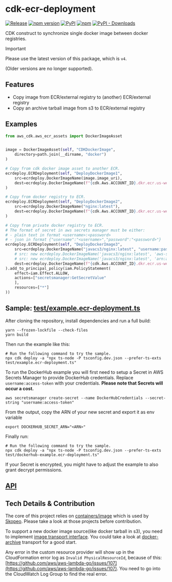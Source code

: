 # cdk-ecr-deployment

[![Release](https://github.com/cdklabs/cdk-ecr-deployment/actions/workflows/release.yml/badge.svg)](https://github.com/cdklabs/cdk-ecr-deployment/actions/workflows/release.yml)
[![npm version](https://img.shields.io/npm/v/cdk-ecr-deployment)](https://www.npmjs.com/package/cdk-ecr-deployment)
[![PyPI](https://img.shields.io/pypi/v/cdk-ecr-deployment)](https://pypi.org/project/cdk-ecr-deployment)
[![npm](https://img.shields.io/npm/dw/cdk-ecr-deployment?label=npm%20downloads)](https://www.npmjs.com/package/cdk-ecr-deployment)
[![PyPI - Downloads](https://img.shields.io/pypi/dw/cdk-ecr-deployment?label=pypi%20downloads)](https://pypi.org/project/cdk-ecr-deployment)

CDK construct to synchronize single docker image between docker registries.

> [!IMPORTANT]
>
> Please use the latest version of this package, which is `v4`.
>
> (Older versions are no longer supported).

## Features

* Copy image from ECR/external registry to (another) ECR/external registry
* Copy an archive tarball image from s3 to ECR/external registry

## Examples

```python
from aws_cdk.aws_ecr_assets import DockerImageAsset


image = DockerImageAsset(self, "CDKDockerImage",
    directory=path.join(__dirname, "docker")
)

# Copy from cdk docker image asset to another ECR.
ecrdeploy.ECRDeployment(self, "DeployDockerImage1",
    src=ecrdeploy.DockerImageName(image.image_uri),
    dest=ecrdeploy.DockerImageName(f"{cdk.Aws.ACCOUNT_ID}.dkr.ecr.us-west-2.amazonaws.com/my-nginx:latest")
)

# Copy from docker registry to ECR.
ecrdeploy.ECRDeployment(self, "DeployDockerImage2",
    src=ecrdeploy.DockerImageName("nginx:latest"),
    dest=ecrdeploy.DockerImageName(f"{cdk.Aws.ACCOUNT_ID}.dkr.ecr.us-west-2.amazonaws.com/my-nginx2:latest")
)

# Copy from private docker registry to ECR.
# The format of secret in aws secrets manager must be either:
# - plain text in format <username>:<password>
# - json in format {"username":"<username>","password":"<password>"}
ecrdeploy.ECRDeployment(self, "DeployDockerImage3",
    src=ecrdeploy.DockerImageName("javacs3/nginx:latest", "username:password"),
    # src: new ecrdeploy.DockerImageName('javacs3/nginx:latest', 'aws-secrets-manager-secret-name'),
    # src: new ecrdeploy.DockerImageName('javacs3/nginx:latest', 'arn:aws:secretsmanager:us-west-2:000000000000:secret:id'),
    dest=ecrdeploy.DockerImageName(f"{cdk.Aws.ACCOUNT_ID}.dkr.ecr.us-west-2.amazonaws.com/my-nginx3:latest")
).add_to_principal_policy(iam.PolicyStatement(
    effect=iam.Effect.ALLOW,
    actions=["secretsmanager:GetSecretValue"
    ],
    resources=["*"]
))
```

## Sample: [test/example.ecr-deployment.ts](./test/example.ecr-deployment.ts)

After cloning the repository, install dependencies and run a full build:

```console
yarn --frozen-lockfile --check-files
yarn build
```

Then run the example like this:

```shell
# Run the following command to try the sample.
npx cdk deploy -a "npx ts-node -P tsconfig.dev.json --prefer-ts-exts test/example.ecr-deployment.ts"
```

To run the DockerHub example you will first need to setup a Secret in AWS Secrets Manager to provide DockerHub credentials.
Replace `username:access-token` with your credentials.
**Please note that Secrets will occur a cost.**

```console
aws secretsmanager create-secret --name DockerHubCredentials --secret-string "username:access-token"
```

From the output, copy the ARN of your new secret and export it as env variable

```console
export DOCKERHUB_SECRET_ARN="<ARN>"
```

Finally run:

```shell
# Run the following command to try the sample.
npx cdk deploy -a "npx ts-node -P tsconfig.dev.json --prefer-ts-exts test/dockerhub-example.ecr-deployment.ts"
```

If your Secret is encrypted, you might have to adjust the example to also grant decrypt permissions.

## [API](./API.md)

## Tech Details & Contribution

The core of this project relies on [containers/image](https://github.com/containers/image) which is used by [Skopeo](https://github.com/containers/skopeo).
Please take a look at those projects before contribution.

To support a new docker image source(like docker tarball in s3), you need to implement [image transport interface](https://github.com/containers/image/blob/master/types/types.go). You could take a look at [docker-archive](https://github.com/containers/image/blob/ccb87a8d0f45cf28846e307eb0ec2b9d38a458c2/docker/archive/transport.go) transport for a good start.

Any error in the custom resource provider will show up in the CloudFormation error log as `Invalid PhysicalResourceId`, because of this: [https://github.com/aws/aws-lambda-go/issues/107](https://github.com/aws/aws-lambda-go/issues/107). You need to go into the CloudWatch Log Group to find the real error.

